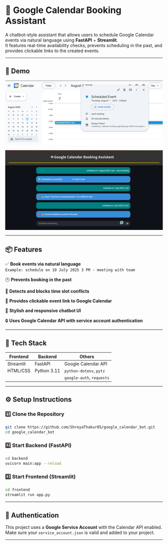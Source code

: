 # 🤖 Google Calendar Booking Assistant

A chatbot-style assistant that allows users to schedule Google Calendar events via natural language using **FastAPI** + **Streamlit**.  
It features real-time availability checks, prevents scheduling in the past, and provides clickable links to the created events.

---

## 📸 Demo

![Calendar](assets/Screenshot_calendar.png)

![Assistant](assets/Screenshot_calendarbot.png)

---

## 📦 Features

✅ **Book events via natural language**  
`Example: schedule on 10 July 2025 3 PM - meeting with team`

🕒 **Prevents booking in the past**

🚫 **Detects and blocks time slot conflicts**

📎 **Provides clickable event link to Google Calendar**

🎨 **Stylish and responsive chatbot UI**

🔒 **Uses Google Calendar API with service account authentication**

---

## 🧰 Tech Stack

| Frontend  | Backend | Others |
|-----------|---------|--------|
| Streamlit | FastAPI | Google Calendar API |
| HTML/CSS  | Python 3.11 | `python-dotenv`, `pytz` |
|           |          | `google-auth`, `requests` |

---

## ⚙️ Setup Instructions

### 1️⃣ Clone the Repository

```bash
git clone https://github.com/ShreyaThakur05/google_calendar_bot.git
cd google_calendar_bot
```

### 2️⃣ Start Backend (FastAPI)

```bash
cd backend
uvicorn main:app --reload
```

### 3️⃣ Start Frontend (Streamlit)

```bash
cd frontend
streamlit run app.py
```

---

## 🔐 Authentication

This project uses a **Google Service Account** with the Calendar API enabled.  
Make sure your `service_account.json` is valid and added to your project.

---
